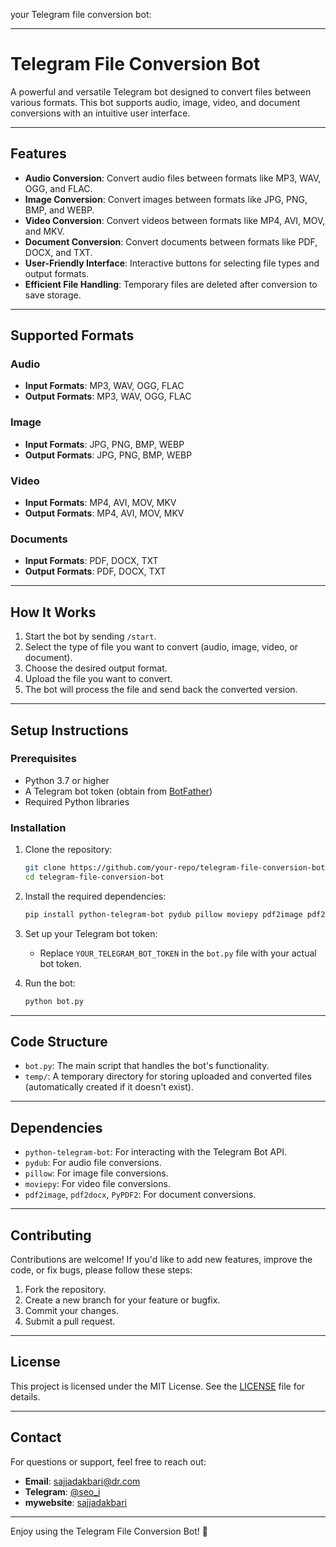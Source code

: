  your Telegram file conversion bot:

---

# Telegram File Conversion Bot

A powerful and versatile Telegram bot designed to convert files between various formats. This bot supports audio, image, video, and document conversions with an intuitive user interface.

---

## Features

- **Audio Conversion**: Convert audio files between formats like MP3, WAV, OGG, and FLAC.
- **Image Conversion**: Convert images between formats like JPG, PNG, BMP, and WEBP.
- **Video Conversion**: Convert videos between formats like MP4, AVI, MOV, and MKV.
- **Document Conversion**: Convert documents between formats like PDF, DOCX, and TXT.
- **User-Friendly Interface**: Interactive buttons for selecting file types and output formats.
- **Efficient File Handling**: Temporary files are deleted after conversion to save storage.

---

## Supported Formats

### Audio
- **Input Formats**: MP3, WAV, OGG, FLAC
- **Output Formats**: MP3, WAV, OGG, FLAC

### Image
- **Input Formats**: JPG, PNG, BMP, WEBP
- **Output Formats**: JPG, PNG, BMP, WEBP

### Video
- **Input Formats**: MP4, AVI, MOV, MKV
- **Output Formats**: MP4, AVI, MOV, MKV

### Documents
- **Input Formats**: PDF, DOCX, TXT
- **Output Formats**: PDF, DOCX, TXT

---

## How It Works

1. Start the bot by sending `/start`.
2. Select the type of file you want to convert (audio, image, video, or document).
3. Choose the desired output format.
4. Upload the file you want to convert.
5. The bot will process the file and send back the converted version.

---

## Setup Instructions

### Prerequisites

- Python 3.7 or higher
- A Telegram bot token (obtain from [BotFather](https://t.me/BotFather))
- Required Python libraries

### Installation

1. Clone the repository:
   ```bash
   git clone https://github.com/your-repo/telegram-file-conversion-bot.git
   cd telegram-file-conversion-bot
   ```

2. Install the required dependencies:
   ```bash
   pip install python-telegram-bot pydub pillow moviepy pdf2image pdf2docx PyPDF2
   ```

3. Set up your Telegram bot token:
   - Replace `YOUR_TELEGRAM_BOT_TOKEN` in the `bot.py` file with your actual bot token.

4. Run the bot:
   ```bash
   python bot.py
   ```

---

## Code Structure

- `bot.py`: The main script that handles the bot's functionality.
- `temp/`: A temporary directory for storing uploaded and converted files (automatically created if it doesn't exist).

---

## Dependencies

- `python-telegram-bot`: For interacting with the Telegram Bot API.
- `pydub`: For audio file conversions.
- `pillow`: For image file conversions.
- `moviepy`: For video file conversions.
- `pdf2image`, `pdf2docx`, `PyPDF2`: For document conversions.

---

## Contributing

Contributions are welcome! If you'd like to add new features, improve the code, or fix bugs, please follow these steps:

1. Fork the repository.
2. Create a new branch for your feature or bugfix.
3. Commit your changes.
4. Submit a pull request.

---

## License

This project is licensed under the MIT License. See the [LICENSE](LICENSE) file for details.

---

## Contact

For questions or support, feel free to reach out:

- **Email**: sajjadakbari@dr.com
- **Telegram**: [@seo_i](https://t.me/seo_i)
- **mywebsite**: [sajjadakbari](https://sajjadakbari.ir)
---

Enjoy using the Telegram File Conversion Bot! 🚀
